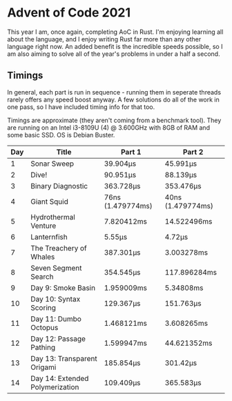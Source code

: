 # Advent of Code 2021

This year I am, once again, completing AoC in Rust. I'm enjoying learning all
about the language, and I enjoy writing Rust far more than any other language
right now. An added benefit is the incredible speeds possible, so I am also
aiming to solve all of the year's problems in under a half a second.

## Timings

In general, each part is run in sequence - running them in seperate threads
rarely offers any speed boost anyway. A few solutions do all of the work in
one pass, so I have included timing info for that too.

Timings are approximate (they aren't coming from a benchmark tool). They are
running on an Intel i3-8109U (4) @ 3.600GHz with 8GB of RAM and some
basic SSD. OS is Debian Buster.

| Day | Title | Part 1 | Part 2 |
| --- | ----- | ------ | ------ |
| 1 | Sonar Sweep | 39.904µs | 45.991µs |
| 2 | Dive! | 90.951µs | 88.139µs |
| 3 | Binary Diagnostic | 363.728µs | 353.476µs |
| 4 | Giant Squid | 76ns (1.479774ms) | 40ns (1.479774ms) |
| 5 | Hydrothermal Venture | 7.820412ms | 14.522496ms |
| 6 | Lanternfish | 5.55µs | 4.72µs |
| 7 | The Treachery of Whales | 387.301µs | 3.003278ms |
| 8 | Seven Segment Search | 354.545µs | 117.896284ms |
| 9 | Day 9: Smoke Basin | 1.959009ms | 5.34808ms |
| 10 | Day 10: Syntax Scoring | 129.367µs | 151.763µs |
| 11 | Day 11: Dumbo Octopus | 1.468121ms | 3.608265ms |
| 12 | Day 12: Passage Pathing | 1.599947ms | 44.621352ms |
| 13 | Day 13: Transparent Origami | 185.854µs | 301.42µs |
| 14 | Day 14: Extended Polymerization | 109.409µs | 365.583µs |
